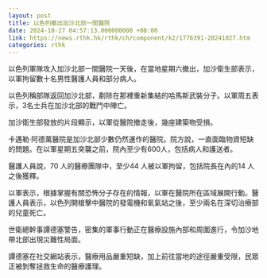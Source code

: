 ```yaml
---
layout: post
title: 以色列撤出加沙北部一間醫院
date: 2024-10-27 04:57:13.000000000 +08:00
link: https://news.rthk.hk/rthk/ch/component/k2/1776391-20241027.htm
categories: rthk
---
```


以色列軍隊攻入加沙北部一間醫院一天後，在當地星期六撤出，加沙衛生部表示，以軍拘留數十名男性醫護人員和部分病人。

以色列稱部隊返回加沙北部，剷除在那裡重新集結的哈馬斯武裝分子。以軍周五表示，3名士兵在加沙北部的戰鬥中陣亡。

加沙衛生部發放的片段顯示，以軍從醫院撤走後，幾座建築物受損。

卡邁勒·阿德萬醫院是加沙北部少數仍然運作的醫院。院方說，一直面臨物資短缺的問題。在以軍星期五突襲之前，院內至少有600人，包括病人和護送者。

醫護人員說，70 人的醫療團隊中，至少44 人被以軍拘留，包括院長在內的14 人之後獲釋。

以軍表示，根據掌握有關恐怖分子存在的情報，以軍在醫院所在區域展開行動。醫護人員表示，以色列開槍擊中醫院的發電機和氧氣站之後，至少兩名在深切治療部的兒童死亡。

世衛總幹事譚德塞警告，密集的軍事行動正在醫療設施內部和周圍進行，令加沙地帶北部出現災難性局面。

譚德塞在社交網站表示，醫療用品嚴重短缺，加上前往當地的途徑嚴重受限，民眾正被剝奪拯救生命的醫療護理。

